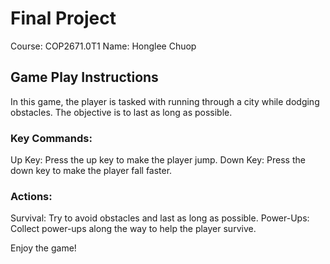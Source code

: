 # Final Project

Course: COP2671.0T1
Name: Honglee Chuop

## Game Play Instructions

In this game, the player is tasked with running through a city while dodging obstacles. 
The objective is to last as long as possible.

### Key Commands:
Up Key: Press the up key to make the player jump.
Down Key: Press the down key to make the player fall faster.

### Actions:
Survival: Try to avoid obstacles and last as long as possible.
Power-Ups: Collect power-ups along the way to help the player survive.

Enjoy the game!